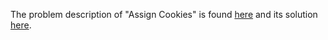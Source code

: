 The problem description of "Assign Cookies" is found [here](https://leetcode.com/problems/assign-cookies/)  and its solution [here](https://github.com/aurimas13/Solutions-To-Problems/blob/main/LeetCode/Python%20Solutions/Assign%20Cookies/assign.py).
